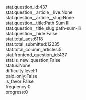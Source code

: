 stat.question_id:437  
stat.question__article__live:None  
stat.question__article__slug:None  
stat.question__title:Path Sum III  
stat.question__title_slug:path-sum-iii  
stat.question__hide:False  
stat.total_acs:6118  
stat.total_submitted:12235  
stat.total_column_articles:5  
stat.frontend_question_id:437  
stat.is_new_question:False  
status:None  
difficulty.level:1  
paid_only:False  
is_favor:False  
frequency:0  
progress:0  
